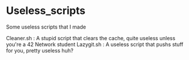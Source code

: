 # Useless_scripts
Some useless scripts that I made

Cleaner.sh : A stupid script that clears the cache, quite useless unless you're a 42 Network student
Lazygit.sh : A useless script that pushs stuff for you, pretty useless huh?
